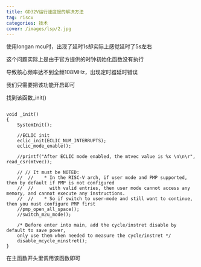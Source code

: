 ```yaml
---
title: GD32V运行速度慢的解决方法
tag: riscv
categories: 技术
cover: /images/lsp/2.jpg
---
```


使用longan mcu时，出现了延时1s却实际上感觉延时了5s左右

这个问题实际上是由于官方提供的时钟初始化函数没有执行
<!--more-->

导致核心频率达不到全频108MHz，出现定时器延时错误

我们只需要把该功能开启即可

找到该函数_init()

```

void _init()
{
	SystemInit();

	//ECLIC init
	eclic_init(ECLIC_NUM_INTERRUPTS);
	eclic_mode_enable();

	//printf("After ECLIC mode enabled, the mtvec value is %x \n\n\r", read_csr(mtvec));

	// // It must be NOTED:
	//  //    * In the RISC-V arch, if user mode and PMP supported, then by default if PMP is not configured
	//  //      with valid entries, then user mode cannot access any memory, and cannot execute any instructions.
	//  //    * So if switch to user-mode and still want to continue, then you must configure PMP first
	//pmp_open_all_space();
	//switch_m2u_mode();

    /* Before enter into main, add the cycle/instret disable by default to save power,
    only use them when needed to measure the cycle/instret */
	disable_mcycle_minstret();
}

```

在主函数开头里调用该函数即可